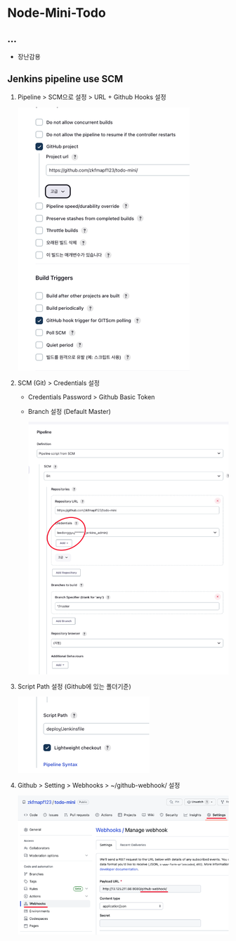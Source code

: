 # Node-Mini-Todo

## ...

- 장난감용

## Jenkins pipeline use SCM

1. Pipeline > SCM으로 설정 > URL + Github Hooks 설정

   ![1](./public/1.png)

2. SCM (Git) > Credentials 설정

   - Credentials Password > Github Basic Token
   - Branch 설정 (Default Master)

     ![2](./public/2.png)

3. Script Path 설정 (Github에 있는 폴더기준)

   ![3](./public/3.png)

4. Github > Setting > Webhooks > ~/github-webhook/ 설정

   ![4](./public/4.png)
